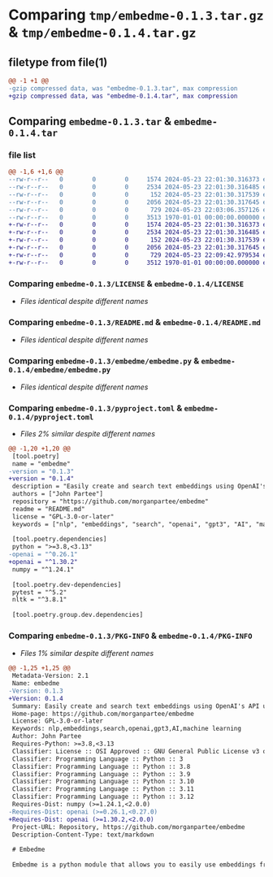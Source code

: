 # Comparing `tmp/embedme-0.1.3.tar.gz` & `tmp/embedme-0.1.4.tar.gz`

## filetype from file(1)

```diff
@@ -1 +1 @@
-gzip compressed data, was "embedme-0.1.3.tar", max compression
+gzip compressed data, was "embedme-0.1.4.tar", max compression
```

## Comparing `embedme-0.1.3.tar` & `embedme-0.1.4.tar`

### file list

```diff
@@ -1,6 +1,6 @@
--rw-r--r--   0        0        0     1574 2024-05-23 22:01:30.316373 embedme-0.1.3/LICENSE
--rw-r--r--   0        0        0     2534 2024-05-23 22:01:30.316485 embedme-0.1.3/README.md
--rw-r--r--   0        0        0      152 2024-05-23 22:01:30.317539 embedme-0.1.3/embedme/__init__.py
--rw-r--r--   0        0        0     2056 2024-05-23 22:01:30.317645 embedme-0.1.3/embedme/embedme.py
--rw-r--r--   0        0        0      729 2024-05-23 22:03:06.357126 embedme-0.1.3/pyproject.toml
--rw-r--r--   0        0        0     3513 1970-01-01 00:00:00.000000 embedme-0.1.3/PKG-INFO
+-rw-r--r--   0        0        0     1574 2024-05-23 22:01:30.316373 embedme-0.1.4/LICENSE
+-rw-r--r--   0        0        0     2534 2024-05-23 22:01:30.316485 embedme-0.1.4/README.md
+-rw-r--r--   0        0        0      152 2024-05-23 22:01:30.317539 embedme-0.1.4/embedme/__init__.py
+-rw-r--r--   0        0        0     2056 2024-05-23 22:01:30.317645 embedme-0.1.4/embedme/embedme.py
+-rw-r--r--   0        0        0      729 2024-05-23 22:09:42.979534 embedme-0.1.4/pyproject.toml
+-rw-r--r--   0        0        0     3512 1970-01-01 00:00:00.000000 embedme-0.1.4/PKG-INFO
```

### Comparing `embedme-0.1.3/LICENSE` & `embedme-0.1.4/LICENSE`

 * *Files identical despite different names*

### Comparing `embedme-0.1.3/README.md` & `embedme-0.1.4/README.md`

 * *Files identical despite different names*

### Comparing `embedme-0.1.3/embedme/embedme.py` & `embedme-0.1.4/embedme/embedme.py`

 * *Files identical despite different names*

### Comparing `embedme-0.1.3/pyproject.toml` & `embedme-0.1.4/pyproject.toml`

 * *Files 2% similar despite different names*

```diff
@@ -1,20 +1,20 @@
 [tool.poetry]
 name = "embedme"
-version = "0.1.3"
+version = "0.1.4"
 description = "Easily create and search text embeddings using OpenAI's API using json for local storage. Just add dicts of info and search! Built for rapid prototyping."
 authors = ["John Partee"]
 repository = "https://github.com/morganpartee/embedme"
 readme = "README.md"
 license = "GPL-3.0-or-later"
 keywords = ["nlp", "embeddings", "search", "openai", "gpt3", "AI", "machine learning"]
 
 [tool.poetry.dependencies]
 python = ">=3.8,<3.13"
-openai = "^0.26.1"
+openai = "^1.30.2"
 numpy = "^1.24.1"
 
 [tool.poetry.dev-dependencies]
 pytest = "^5.2"
 nltk = "^3.8.1"
 
 [tool.poetry.group.dev.dependencies]
```

### Comparing `embedme-0.1.3/PKG-INFO` & `embedme-0.1.4/PKG-INFO`

 * *Files 1% similar despite different names*

```diff
@@ -1,25 +1,25 @@
 Metadata-Version: 2.1
 Name: embedme
-Version: 0.1.3
+Version: 0.1.4
 Summary: Easily create and search text embeddings using OpenAI's API using json for local storage. Just add dicts of info and search! Built for rapid prototyping.
 Home-page: https://github.com/morganpartee/embedme
 License: GPL-3.0-or-later
 Keywords: nlp,embeddings,search,openai,gpt3,AI,machine learning
 Author: John Partee
 Requires-Python: >=3.8,<3.13
 Classifier: License :: OSI Approved :: GNU General Public License v3 or later (GPLv3+)
 Classifier: Programming Language :: Python :: 3
 Classifier: Programming Language :: Python :: 3.8
 Classifier: Programming Language :: Python :: 3.9
 Classifier: Programming Language :: Python :: 3.10
 Classifier: Programming Language :: Python :: 3.11
 Classifier: Programming Language :: Python :: 3.12
 Requires-Dist: numpy (>=1.24.1,<2.0.0)
-Requires-Dist: openai (>=0.26.1,<0.27.0)
+Requires-Dist: openai (>=1.30.2,<2.0.0)
 Project-URL: Repository, https://github.com/morganpartee/embedme
 Description-Content-Type: text/markdown
 
 # Embedme
 
 Embedme is a python module that allows you to easily use embeddings from text fields with OpenAI's Embedding API and store them in a local folder.
```

